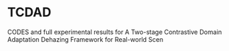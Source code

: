 # TCDAD
CODES and full experimental results for A Two-stage Contrastive Domain Adaptation Dehazing Framework for Real-world Scen
